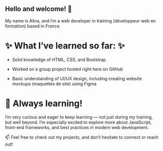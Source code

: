 ## Hello and welcome! 👋
My name is Alina, and I’m a web developer in training (développeur web en formation) based in France.

# ✨ What I’ve learned so far: ✨

- Solid knowledge of HTML, CSS, and Bootstrap

- Worked on a group project hosted right here on GitHub 

- Basic understanding of UI/UX design, including creating website mockups (maquettes de site) using Figma 

# 🌱 Always learning!
I’m very curious and eager to keep learning — not just during my training, but well beyond. I’m especially excited to explore more about JavaScript, front-end frameworks, and best practices in modern web development.

📫 Feel free to check out my projects, and don’t hesitate to connect or reach out!



<!--
**AlinaD-2912/AlinaD-2912** is a ✨ _special_ ✨ repository because its `README.md` (this file) appears on your GitHub profile.

Here are some ideas to get you started:

- 🔭 I’m currently working on ...
- 🌱 I’m currently learning ...
- 👯 I’m looking to collaborate on ...
- 🤔 I’m looking for help with ...
- 💬 Ask me about ...
- 📫 How to reach me: ...
- 😄 Pronouns: ...
- ⚡ Fun fact: ...
-->
